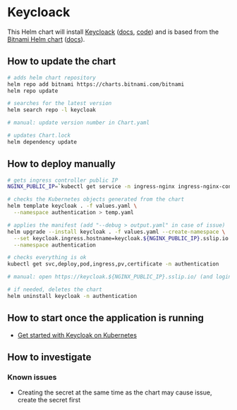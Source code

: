 # Keycloack

This Helm chart will install [Keycloack](https://www.keycloak.org/) ([docs](https://www.keycloak.org/documentation), [code](https://github.com/keycloak/keycloak))
and is based from the [Bitnami Helm chart](https://bitnami.com/stack/keycloak/helm) ([docs]((https://github.com/bitnami/charts/tree/main/bitnami/keycloak))).

## How to update the chart

```bash
# adds helm chart repository
helm repo add bitnami https://charts.bitnami.com/bitnami
helm repo update

# searches for the latest version
helm search repo -l keycloak

# manual: update version number in Chart.yaml

# updates Chart.lock
helm dependency update
```

## How to deploy manually

```bash
# gets ingress controller public IP
NGINX_PUBLIC_IP=`kubectl get service -n ingress-nginx ingress-nginx-controller --output jsonpath='{.status.loadBalancer.ingress[0].ip}'`

# checks the Kubernetes objects generated from the chart
helm template keycloak . -f values.yaml \
  --namespace authentication > temp.yaml

# applies the manifest (add "--debug > output.yaml" in case of issue)
helm upgrade --install keycloak . -f values.yaml --create-namespace \
  --set keycloak.ingress.hostname=keycloak.${NGINX_PUBLIC_IP}.sslip.io \
  --namespace authentication

# checks everything is ok
kubectl get svc,deploy,pod,ingress,pv,certificate -n authentication

# manual: open https://keycloak.${NGINX_PUBLIC_IP}.sslip.io/ (and login with user/Admin1234)

# if needed, deletes the chart
helm uninstall keycloak -n authentication
```

## How to start once the application is running

* [Get started with Keycloak on Kubernetes](https://www.keycloak.org/getting-started/getting-started-kube)

## How to investigate

### Known issues

* Creating the secret at the same time as the chart may cause issue, create the secret first
